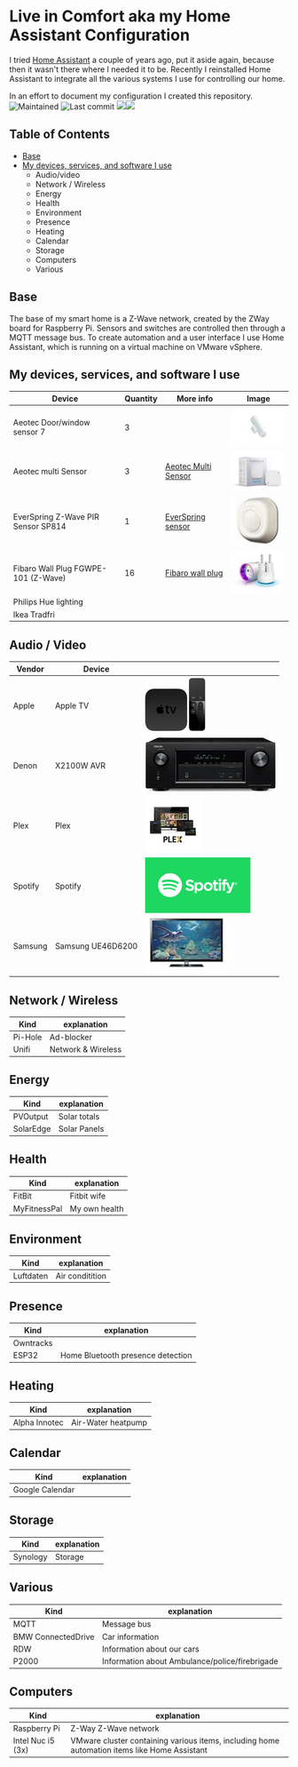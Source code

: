 # Live in Comfort aka my Home Assistant Configuration
I tried [Home Assistant](https://home-assistant.io/) a couple of years ago, put it aside again, because then it wasn't there where I needed it to be.
Recently I reinstalled Home Assistant to integrate all the various systems I use for controlling our home.

In an effort to document my configuration I created this repository.
![Maintained](https://img.shields.io/maintenance/yes/2019?style=for-the-badge)
![Last commit](https://img.shields.io/github/last-commit/elsingaa/Home-Assistant-Config?style=for-the-badge)
![](https://img.shields.io/github/issues-raw/elsingaa/Home-Assistant-Config?color=brightgreen&style=for-the-badge)![](https://img.shields.io/github/commit-activity/w/elsingaa/Home-Assistant-Config?color=brightgreen&style=for-the-badge)

## Table of Contents
* [Base](#base)
* [My devices, services, and software I use](#my-devices-services-and-software-i-use)
    * Audio/video
    * Network / Wireless
    * Energy
    * Health
    * Environment
    * Presence
    * Heating
    * Calendar
    * Storage
    * Computers
    * Various






## Base
The base of my smart home is a Z-Wave network, created by the ZWay board for Raspberry Pi. Sensors and switches are controlled then through a MQTT message bus. To create automation and a user interface I use Home Assistant, which is running on a virtual machine on VMware vSphere.

## My devices, services, and software I use

Device | Quantity | More info | Image 
--- | --- | --- | ---
Aeotec Door/window sensor 7| 3 | | ![Aeotec Door/Window sensor](www/images/README/aeotec-windowsensor.jpg)
Aeotec multi Sensor| 3 | [Aeotec Multi Sensor ](https://aeotec.com/z-wave-sensor/) | ![Aeotec multisensor](www/images/README/aeotec-multisensor.jpg)
EverSpring Z-Wave PIR Sensor SP814  | 1 | [EverSpring sensor](http://www.everspring.com/portfolio-item/sp814-lens-changeable-pir-detector/) | ![EverSpring PIR Sensor](www/images/README/everspring-sensor.jpg)
Fibaro Wall Plug FGWPE-101 (Z-Wave)| 16 | [Fibaro wall plug](https://www.fibaro.com/en/products/wall-plug/) | ![Fibaro wall plug](www/images/README/fibaro-wallplug.jpg "Fibaro wall plug")
Philips Hue lighting | |
Ikea Tradfri | |


## Audio / Video

Vendor | Device | |
--- | --- | --- 
Apple | Apple TV | ![Apple TV](www/images/README/apple-tv-4gen.jpg) | 
Denon |  X2100W AVR | ![Denon X2100W AVR](www/images/README/denonx2100w.jpg)
Plex | Plex |  ![Plex](www/images/README/plex.jpg)
Spotify | Spotify | ![Spotify](www/images/README/spotify.png)
Samsung | Samsung UE46D6200 | ![Spotify](www/images/README/samsung_ue46d6200.jpg) 

## Network / Wireless
Kind | explanation
--- | --- 
Pi-Hole | Ad-blocker
Unifi | Network & Wireless


## Energy
Kind | explanation
--- | --- 
PVOutput | Solar totals
SolarEdge | Solar Panels

## Health
Kind | explanation
--- | --- 
FitBit | Fitbit wife
MyFitnessPal | My own health

## Environment
Kind | explanation
--- | --- 
Luftdaten | Air conditition



## Presence
Kind | explanation
--- | --- 
Owntracks |
ESP32 | Home Bluetooth presence detection

## Heating
Kind | explanation
--- | --- 
Alpha Innotec | Air-Water heatpump


## Calendar
Kind | explanation
--- | --- 
Google Calendar |


## Storage
Kind | explanation
--- | --- 
Synology | Storage


## Various
Kind | explanation
--- | --- 
MQTT | Message bus
BMW ConnectedDrive | Car information
RDW | Information about our cars
P2000 | Information about Ambulance/police/firebrigade


## Computers
Kind | explanation
--- | --- 
Raspberry Pi | Z-Way Z-Wave network
Intel Nuc i5 (3x) | VMware cluster containing various items, including home automation items like Home Assistant

